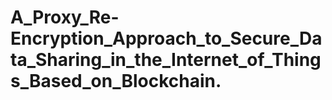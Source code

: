 # A_Proxy_Re-Encryption_Approach_to_Secure_Data_Sharing_in_the_Internet_of_Things_Based_on_Blockchain.